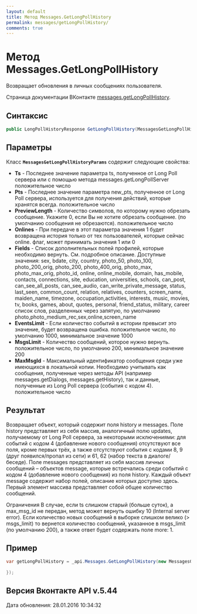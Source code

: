 ```yaml
---
layout: default
title: Метод Messages.GetLongPollHistory
permalink: messages/getLongPollHistory/
comments: true
---
```

# Метод Messages.GetLongPollHistory
Возвращает обновления в личных сообщениях пользователя.

Страница документации ВКонтакте [messages.getLongPollHistory](https://vk.com/dev/messages.getLongPollHistory).

## Синтаксис
``` csharp
public LongPollHistoryResponse GetLongPollHistory(MessagesGetLongPollHistoryParams @params)
```

## Параметры
Класс **`MessagesGetLongPollHistoryParams`** содержит следующие свойства:

+ **Ts** - Последнее значение параметра ts, полученное от Long Poll сервера или с помощью метода messages.getLongPollServer положительное число
+ **Pts** - Последнее значение параметра new_pts, полученное от Long Poll сервера, используется для получения действий, которые хранятся всегда. положительное число
+ **PreviewLength** - Количество символов, по которому нужно обрезать сообщение. Укажите 0, если Вы не хотите обрезать сообщение. (по умолчанию сообщения не обрезаются). положительное число
+ **Onlines** - При передаче в этот параметра значения 1 будет возвращена история только от тех пользователей, которые сейчас online. флаг, может принимать значения 1 или 0
+ **Fields** - Список дополнительных полей профилей, которые необходимо вернуть. См. подробное описание. 
Доступные значения: sex, bdate, city, country, photo_50, photo_100, photo_200_orig, photo_200, photo_400_orig, photo_max, photo_max_orig, photo_id, online, online_mobile, domain, has_mobile, contacts, connections, site, education, universities, schools, can_post, can_see_all_posts, can_see_audio, can_write_private_message, status, last_seen, common_count, relation, relatives, counters, screen_name, maiden_name, timezone, occupation,activities, interests, music, movies, tv, books, games, about, quotes, personal, friend_status, military, career список слов, разделенных через запятую, по умолчанию photo,photo_medium_rec,sex,online,screen_name
+ **EventsLimit** - Если количество событий в истории превысит это значение, будет возвращена ошибка. положительное число, по умолчанию 1000, минимальное значение 1000
+ **MsgsLimit** - Количество сообщений, которое нужно вернуть. положительное число, по умолчанию 200, минимальное значение 200
+ **MaxMsgId** - Максимальный идентификатор сообщения среди уже имеющихся в локальной копии. Необходимо учитывать как сообщения, полученные через методы API (например messages.getDialogs, messages.getHistory), так и данные, полученные из Long Poll сервера (события с кодом 4). положительное число

## Результат
Возвращает объект, который содержит поля history и messages. 
Поле history представляет из себя массив, аналогичный полю updates, получаемому от Long Poll сервера, за некоторыми исключениями: для событий с кодом 4 (добавление нового сообщения) отсутствуют все поля, кроме первых трёх, а также отсутствуют события с кодами 8, 9 (друг появился/пропал из сети) и 61, 62 (набор текста в диалоге/беседе). 
Поле messages представляет из себя массив личных сообщений – объектов message, которые встречались среди событий с кодом 4 (добавление нового сообщения) из поля history. Каждый объект message содержит набор полей, описание которых доступно здесь. Первый элемент массива представляет собой общее количество сообщений. 

Ограничения В случае, если ts слишком старый (больше суток), а max_msg_id не передан, метод может вернуть ошибку 10 (Internal server error). 
Если количество новых сообщений в выборке слишком велико (&gt; msgs_limit) то вернется количество сообщений, указанное в msgs_limit (по умолчанию 200), а также ответ будет содержать поле more: 1.

## Пример
``` csharp
var getLongPollHistory = _api.Messages.GetLongPollHistory(new MessagesGetLongPollHistoryParams{
	
});
```

## Версия Вконтакте API v.5.44
Дата обновления: 28.01.2016 10:34:32
